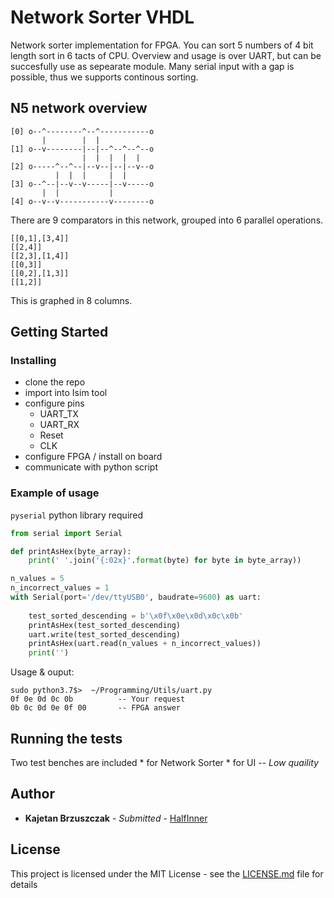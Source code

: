 # Network Sorter VHDL

Network sorter implementation for FPGA. You can sort 5 numbers of 4 bit length sort in 6 tacts of CPU. Overview and usage is over UART, but can be succesfully use as sepearate module. Many serial input with a gap is possible, thus we supports continous sorting.

## N5 network overview

```
[0] o--^--------^--^-----------o
       |        |  |
[1] o--v--------|--|--^--^--^--o
                |  |  |  |  |
[2] o-----^--^--|--v--|--|--v--o
          |  |  |     |  |
[3] o--^--|--v--v-----|--v-----o
       |  |           |
[4] o--v--v-----------v--------o
```
There are 9 comparators in this network,
grouped into 6 parallel operations.
```
[[0,1],[3,4]]
[[2,4]]
[[2,3],[1,4]]
[[0,3]]
[[0,2],[1,3]]
[[1,2]]
```
This is graphed in 8 columns.


## Getting Started

### Installing

  * clone the repo
  * import into Isim tool
  * configure pins 
    * UART_TX
    * UART_RX
    * Reset
    * CLK 
  * configure FPGA / install on board
  * communicate with python script

### Example of usage
`pyserial` python library required
```python 
from serial import Serial

def printAsHex(byte_array):
    print(' '.join('{:02x}'.format(byte) for byte in byte_array))

n_values = 5
n_incorrect_values = 1
with Serial(port='/dev/ttyUSB0', baudrate=9600) as uart:
        
    test_sorted_descending = b'\x0f\x0e\x0d\x0c\x0b'
    printAsHex(test_sorted_descending)
    uart.write(test_sorted_descending)
    printAsHex(uart.read(n_values + n_incorrect_values))
    print('')
```
Usage & ouput: 
```terminal
sudo python3.7$>  ~/Programming/Utils/uart.py
0f 0e 0d 0c 0b			-- Your request
0b 0c 0d 0e 0f 00		-- FPGA answer
```

## Running the tests

Two test benches are included
	* for Network Sorter 
	* for UI -- *Low quaility*

## Author

* **Kajetan Brzuszczak** - *Submitted* - [HalfInner](https://github.com/HalfInner/)

## License

This project is licensed under the MIT License - see the [LICENSE.md](LICENSE) file for details